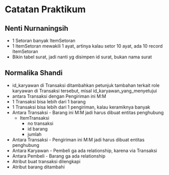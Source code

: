 # Catatan Praktikum

## Nenti Nurnaningsih
- 1 Setoran banyak ItemSetoran
- 1 ItemSetoran mewakili 1 ayat, artinya kalau setor 10 ayat, ada 10 record ItemSetoran
- Bikin tabel surat, jadi nanti yg disimpen id surat, bukan nama surat

## Normalika Shandi
- id_karyawan di Transaksi ditambahkan petunjuk tambahan terkait role karyawan di Transaksi tersebut, misal id_karyawan_yang_menyetujui
- antara Transaksi dengan Pengiriman ini M:M
- 1 Transaksi bisa lebih dari 1 barang
- 1 Transaksi bisa lebih dari 1 pengiriman, kalau keramiknya banyak
- Antara Transaksi - Barang ini M:M jadi harus dibuat entitas penghubung
  - ItemTransaksi
    - no transaksi
    - id barang
    - jumlah
- Antara Transaksi - Pengiriman ini M:M jadi harus dibuat entitas penghubung
- Antara Karyawan - Pembeli ga ada relationship, karena via Transaksi
- Antara Pembeli - Barang ga ada relationship
- Atribut buat transaksi dilengkapi
- Atribut barang ditambahi
